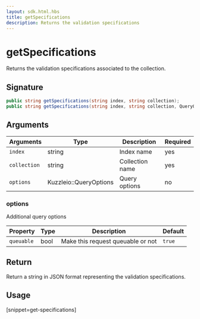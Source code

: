 ```yaml
---
layout: sdk.html.hbs
title: getSpecifications
description: Returns the validation specifications
---
```


# getSpecifications

Returns the validation specifications associated to the collection.

## Signature

```csharp
public string getSpecifications(string index, string collection);
public string getSpecifications(string index, string collection, QueryOptions options);
```

## Arguments

| Arguments    | Type    | Description | Required
|--------------|---------|-------------|----------
| ``index`` | string | Index name    | yes  |
| ``collection`` | string | Collection name    | yes  |
| ``options`` | Kuzzleio::QueryOptions | Query options    | no  |

### **options**

Additional query options

| Property   | Type    | Description                       | Default |
| ---------- | ------- | --------------------------------- | ------- |
| `queuable` | bool | Make this request queuable or not | `true`  |

## Return

Return a string in JSON format representing the validation specifications.

## Usage

[snippet=get-specifications]
